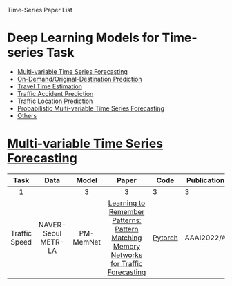 Time-Series Paper List


# Deep Learning Models for Time-series Task

- <a href = "#Multi--variable-Time-Series-Forecasting">Multi-variable Time Series Forecasting</a>
- <a href = "#On--Demand/Original--Destination-Prediction">On-Demand/Original-Destination Prediction</a>
- <a href = "#Travel-Time-Estimation">Travel Time Estimation</a>
- <a href = "#Traffic-Accident-Prediction">Traffic Accident Prediction</a>
- <a href = "#Traffic-Location-Prediction">Traffic Location Prediction</a>
- <a href = "#Probabilistic-Multi--variable-Time-Series-Forecasting">Probabilistic Multi-variable Time Series Forecasting</a>
- <a href = "#Others">Others</a>



# [Multi-variable Time Series Forecasting](#content)
|  Task  |    Data |   Model  | Paper   |    Code    |   Publication    |
| :-: | :-: | :-: | :-: | - | - |
| 1 | <img width=200/> | 3 |  3 |  3 |  3 | 
| Traffic Speed |  NAVER-Seoul <br> METR-LA|         PM-MemNet         | [Learning to Remember Patterns: Pattern Matching Memory Networks for Traffic Forecasting](https://openreview.net/forum?id=wwDg3bbYBIq) | [Pytorch](https://github.com/HyunWookL/PM-MemNet) | AAAI2022/A 



